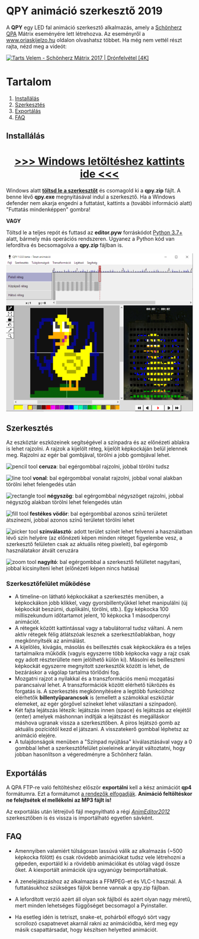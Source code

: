 # QPY animáció szerkesztő 2019
A **QPY** egy LED fal animáció szerkesztő alkalmazás, amely a [Schönherz QPA](https://hu.wikipedia.org/wiki/Sch%C3%B6nherz_Qpa) Mátrix eseményére lett létrehozva. Az eseményről a www.oriaskijelzo.hu oldalon olvashatsz többet. Ha még nem vettél részt rajta, nézd meg a videót:

[![Tarts Velem - Schönherz Mátrix 2017 | Drónfelvétel [4K]](http://img.youtube.com/vi/1sqLbh-WmbM/maxresdefault.jpg)](https://www.youtube.com/watch?v=1sqLbh-WmbM "Tarts Velem - Schönherz Mátrix 2017 | Drónfelvétel [4K]")

# Tartalom

1. [Installálás](#installálás)
2. [Szerkesztés](#szerkesztés)
3. [Exportálás](#exportálás)
4. [FAQ](#faq)
	
## Installálás

<h1 align="center"><a href="https://github.com/sedthh/schonherz-matrix/raw/master/qpy.zip"> >>> Windows letöltéshez kattints ide <<< </a></h1>

Windows alatt **[töltsd le a szerkesztőt](https://github.com/sedthh/schonherz-matrix/raw/master/qpy.zip)** és csomagold ki a **qpy.zip** fájlt. A benne lévő **qpy.exe** megnyitásával indul a szerkesztő. Ha a Windows defender nem akarja engedni a futtatást, kattints a (további információ alatt) "Futtatás mindenképpen" gombra! 

**VAGY** 

Töltsd le a teljes repót és futtasd az **editor.pyw** forráskódot [Python 3.7+](https://www.python.org/downloads/) alatt, bármely más operációs rendszeren. Ugyanez a Python kód van lefordítva és becsomagolva a **qpy.zip** fájlban is. 


![editor snapshot](images/editor_beta.png)

## Szerkesztés
Az eszköztár eszközeinek segítségével a színpadra és az előnézeti ablakra is lehet rajzolni. A rajzok a kijelölt réteg, kijelölt képkockáján belül jelennek meg. Rajzolni az egér bal gombjával, törölni a jobb gombjával lehet. 

![pencil tool](images/pencil.gif) **ceruza**: bal egérgombbal rajzolni, jobbal törölni tudsz

![line tool](images/line.gif) **vonal**: bal egérgombbal vonalat rajzolni, jobbal vonal alakban törölni lehet felengedés után

![rectangle tool](images/rectangle.gif) **négyszög**: bal egérgombbal négyszöget rajzolni, jobbal négyszög alakban törölni lehet felengedés után

![fill tool](images/fill.gif) **festékes vödör**: bal egérgombbal azonos színű területet átszínezni, jobbal azonos színű területet törölni lehet

![picker tool](images/picker.gif) **színválasztó**: adott terület színét lehet felvenni a használatban lévő szín helyére (az előnézeti képen minden réteget figyelembe vesz, a szerkesztő felületen csak az aktuális réteg pixeleit), bal egérgomb használatakor átvált ceruzára

![zoom tool](images/zoom.gif) **nagyító**: bal egérgombbal a szerkesztő felülletet nagyítani, jobbal kicsinyíteni lehet (előnézeti képen nincs hatása)

### Szerkesztőfelület működése

* A timeline-on látható képkockákat a szerkesztés menüben, a képkockákon jobb klikkel, vagy gyorsbillentyűkkel lehet manipulálni (új képkockát beszúrni, duplikálni, törölni, stb.). Egy képkocka 100 milliszekundum időtartamot jelent, 10 képkocka 1 másodpercnyi animációt.
* A rétegek között kattintással vagy a tabulátorral tudsz váltani. A nem aktív rétegek félig átlátszóak lesznek a szerkesztőablakban, hogy megkönnyítsék az animálást. 
* A kijelölés, kivágás, másolás és beillesztés csak képkockákra és a teljes tartalmaikra működik (vagyis egyszerre több képkocka vagy a rajz csak egy adott részterüllete nem jelölhető külön ki). Másolni és beilleszteni képkockát egyszerre megnyitott szerkesztők között is lehet, de bezáráskor a vágólap tartalma törlődni fog. 
* Mozgatni rajzot a nyilakkal és a transzformációs menü mozgatási parancsaival lehet. A transzformációk között elérhető tükrözés és forgatás is. A szerkesztés megkönnyítésére a legtöbb funkcióhoz elérhetők **billentyűparancsok** is (emellett a számokkal eszköztár elemeket, az egér görgővel színeket lehet választani a színpadon). 
* Két fajta lejátszás létezik: lejátszás innen (space) és lejátszás az elejétől (enter) amelyek máshonnan indítják a lejátszást és megálláskor máshova ugranak vissza a szerkesztőben. A piros lejátszó gomb az aktuális pozíciótól kezd el játszani. A visszatekerő gombbal léphetsz az animáció elejére.
* A tulajdonságok menüben a "Színpad nyújtása" kiválasztásával vagy a 0 gombbal lehet a szerkesztőfelület pixeleinek arányát változtatni, hogy jobban hasonlítson a végeredményre a Schönherz falán.  


## Exportálás
A QPA FTP-re való feltöltéshez először **exportálni** kell a kész animációt **qp4** formátumra. Ezt a formátumot [a rendezők elfogadják](https://www.facebook.com/events/2261586927223918/permalink/2331332626916014/). **Animáció feltöltéskor ne felejtsétek el mellékelni az MP3 fájlt is!**

Az exportálás után létrejövő fájl megnyitható a régi *[AnimEditor2012](https://oriaskijelzo.sch.bme.hu/wp-content/uploads/2018/06/animeditor_2012_win32.zip)* szerkesztőben is és vissza is importálható egyetlen sávként. 

## FAQ

- Amennyiben valamiért túlságosan lassúvá válik az alkalmazás (~500 képkocka fölött) és csak rövidebb animációkat tudsz vele létrehozni a gépeden, exportáld ki a rövidebb animációkat és utólag vágd össze őket. A kiexportált animációk újra ugyanúgy beimportálhatóak. 

- A zenelejátszáshoz az alkalmazás a FFMPEG-et és VLC-t használ. A futtatásukhoz szükséges fájlok benne vannak a qpy.zip fájlban. 

- A lefordított verzió azért áll olyan sok fájlból és azért olyan nagy méretű, mert minden lehetséges függőséget becsomagol a Pyinstaller. 

- Ha esetleg idén is tetriszt, snake-et, pohárból elfogyó sört vagy scrollozó csapatnevet akarnál rakni az animációdba, kérd meg egy másik csapattársadat, hogy készítsen helyetted animációt.
